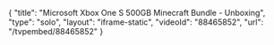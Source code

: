 {
    "title": "Microsoft Xbox One S 500GB Minecraft Bundle - Unboxing",
    "type": "solo",
    "layout": "iframe-static",
    "videoId": "88465852",
    "url": "\/tvpembed\/88465852"
}